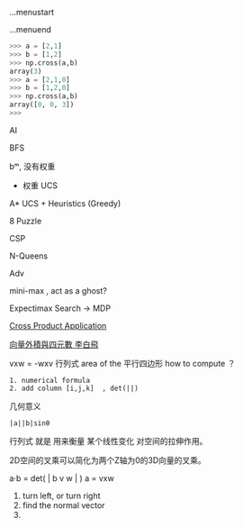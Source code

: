 ...menustart


...menuend


```python
>>> a = [2,1]
>>> b = [1,2]
>>> np.cross(a,b)
array(3)
>>> a = [2,1,0]
>>> b = [1,2,0]
>>> np.cross(a,b)
array([0, 0, 3])
>>>
```

AI

BFS 

bᵐ, 没有权重


+ 权重 UCS

A*  UCS +  Heuristics (Greedy)


8 Puzzle



CSP

N-Queens


Adv

mini-max , act as a ghost? 

Expectimax Search -> MDP




[Cross Product Application](https://amirazmi.net/cross-products-in-game-development-and-their-use-cases/)

[向量外積與四元數 李白飛](http://episte.math.ntu.edu.tw/articles/mm/mm_15_1_12/index.html)

vxw = -wxv 
行列式 area of the 平行四边形
how to compute ？ 

    1. numerical formula
    2. add column [i,j,k]  , det(||)

几何意义

    |a||b|sinθ

行列式 就是 用来衡量 某个线性变化 对空间的拉伸作用。

2D空间的叉乘可以简化为两个Z轴为0的3D向量的叉乘。

a·b = det( | b v w | )
a = vxw



1. turn left, or turn right
2. find the normal vector
3. 





